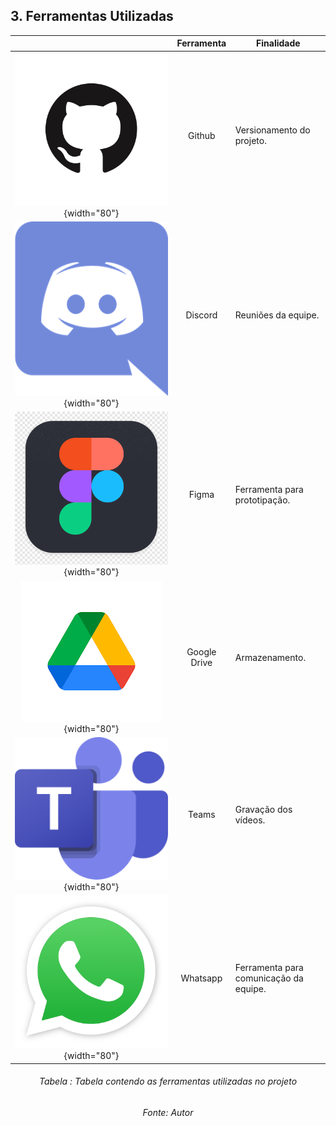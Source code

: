 ## 3. Ferramentas Utilizadas

||Ferramenta|Finalidade|
|:-:|:-:|-|
| ![Github](./img/github.png) {width="80"} | Github | Versionamento do projeto. |
| ![Discord](./img/discord.png) {width="80"} | Discord | Reuniões da equipe. |
| ![Figma](./img/figma.png) {width="80"}| Figma | Ferramenta para prototipação. |
| ![Google Drive](./img/google-drive.png) {width="80"}| Google Drive | Armazenamento. |
| ![Teams](./img/teams.png) {width="80"}| Teams | Gravação dos vídeos. |
| ![Whatsapp](./img/whatsapp.png) {width="80"}| Whatsapp | Ferramenta para comunicação da equipe. |
<h6 align = "center">Tabela : Tabela contendo as ferramentas utilizadas no projeto</h6>
<h6 align = "center">Fonte: Autor</h6>